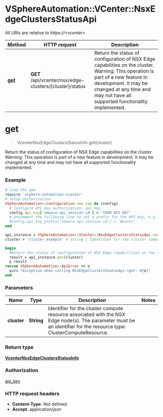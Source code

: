 # VSphereAutomation::VCenter::NsxEdgeClustersStatusApi

All URIs are relative to *https://&lt;vcenter&gt;*

Method | HTTP request | Description
------------- | ------------- | -------------
[**get**](NsxEdgeClustersStatusApi.md#get) | **GET** /api/vcenter/nsx/edge-clusters/{cluster}/status | Return the status of configuration of NSX Edge capabilities on the cluster. Warning: This operation is part of a new feature in development. It may be changed at any time and may not have all supported functionality implemented.


# **get**
> VcenterNsxEdgeClustersStatusInfo get(cluster)

Return the status of configuration of NSX Edge capabilities on the cluster. Warning: This operation is part of a new feature in development. It may be changed at any time and may not have all supported functionality implemented.

### Example
```ruby
# load the gem
require 'vsphere-automation-vcenter'
# setup authorization
VSphereAutomation::Configuration.new.tap do |config|
  # Configure API key authorization: api_key
  config.api_key['vmware-api-session-id'] = 'YOUR API KEY'
  # Uncomment the following line to set a prefix for the API key, e.g. 'Bearer' (defaults to nil)
  #config.api_key_prefix['vmware-api-session-id'] = 'Bearer'
end

api_instance = VSphereAutomation::VCenter::NsxEdgeClustersStatusApi.new
cluster = 'cluster_example' # String | Identifier for the cluster compute resource associated with the NSX Edge node(s). The parameter must be an identifier for the resource type: ClusterComputeResource.

begin
  #Return the status of configuration of NSX Edge capabilities on the cluster. Warning: This operation is part of a new feature in development. It may be changed at any time and may not have all supported functionality implemented.
  result = api_instance.get(cluster)
  p result
rescue VSphereAutomation::ApiError => e
  puts "Exception when calling NsxEdgeClustersStatusApi->get: #{e}"
end
```

### Parameters

Name | Type | Description  | Notes
------------- | ------------- | ------------- | -------------
 **cluster** | **String**| Identifier for the cluster compute resource associated with the NSX Edge node(s). The parameter must be an identifier for the resource type: ClusterComputeResource. | 

### Return type

[**VcenterNsxEdgeClustersStatusInfo**](VcenterNsxEdgeClustersStatusInfo.md)

### Authorization

[api_key](../README.md#api_key)

### HTTP request headers

 - **Content-Type**: Not defined
 - **Accept**: application/json



